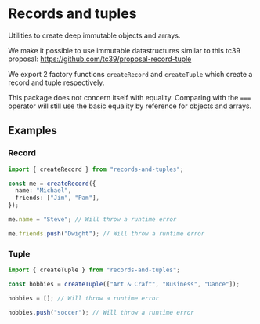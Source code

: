 # Records and tuples

Utilities to create deep immutable objects and arrays.

We make it possible to use immutable datastructures similar to this tc39 proposal:
https://github.com/tc39/proposal-record-tuple

We export 2 factory functions `createRecord` and `createTuple` which create a record and tuple respectively.

This package does not concern itself with equality. Comparing with the `===` operator will still use the basic equality by reference for objects and arrays.

## Examples

### Record

```typescript
import { createRecord } from "records-and-tuples";

const me = createRecord({
  name: "Michael",
  friends: ["Jim", "Pam"],
});

me.name = "Steve"; // Will throw a runtime error

me.friends.push("Dwight"); // Will throw a runtime error
```

### Tuple

```typescript
import { createTuple } from "records-and-tuples";

const hobbies = createTuple(["Art & Craft", "Business", "Dance"]);

hobbies = []; // Will throw a runtime error

hobbies.push("soccer"); // Will throw a runtime error
```
